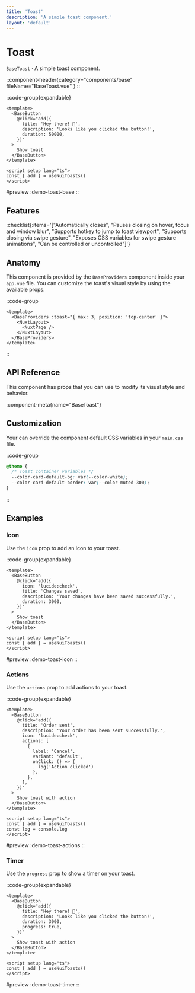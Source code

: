 ```yaml
---
title: 'Toast'
description: 'A simple toast component.'
layout: 'default'
---
```


# Toast

`BaseToast` · A simple toast component.

::component-header{category="components/base" fileName="BaseToast.vue" }
::

::code-group{expandable}

```vue [demoToastBase.vue]
<template>
  <BaseButton
    @click="add({
      title: 'Hey there! 👋',
      description: 'Looks like you clicked the button!',
      duration: 50000,
    })"
  >
    Show toast
  </BaseButton>
</template>

<script setup lang="ts">
const { add } = useNuiToasts()
</script>
```

#preview
:demo-toast-base
::

## Features

:checklist{:items='["Automatically closes", "Pauses closing on hover, focus and window blur", "Supports hotkey to jump to toast viewport", "Supports closing via swipe gesture", "Exposes CSS variables for swipe gesture animations", "Can be controlled or uncontrolled"]'}

## Anatomy
This component is provided by the `BaseProviders` component inside your `app.vue` file. You can customize the toast's visual style by using the available props.

::code-group

```vue [app.vue]
<template>
  <BaseProviders :toast="{ max: 3, position: 'top-center' }">
    <NuxtLayout>
      <NuxtPage />
    </NuxtLayout>
  </BaseProviders>
</template>
```

::

## API Reference

This component has props that you can use to modify its visual style and behavior.

:component-meta{name="BaseToast"}

## Customization

Your can override the component default CSS variables in your `main.css` file.

::code-group

```css [main.css]
@theme {
  /* Toast container variables */
  --color-card-default-bg: var(--color-white);
  --color-card-default-border: var(--color-muted-300);
}
```

::

## Examples

### Icon

Use the `icon` prop to add an icon to your toast.

::code-group{expandable}

```vue [DemoToastIcon.vue]
<template>
  <BaseButton
    @click="add({
      icon: 'lucide:check',
      title: 'Changes saved',
      description: 'Your changes have been saved successfully.',
      duration: 3000,
    })"
  >
    Show toast
  </BaseButton>
</template>

<script setup lang="ts">
const { add } = useNuiToasts()
</script>
```

#preview
:demo-toast-icon
::

### Actions

Use the `actions` prop to add actions to your toast.

::code-group{expandable}

```vue [DemoToastIcon.vue]
<template>
  <BaseButton
    @click="add({
      title: 'Order sent',
      description: 'Your order has been sent successfully.',
      icon: 'lucide:check',
      actions: [
        {
          label: 'Cancel',
          variant: 'default',
          onClick: () => {
            log('Action clicked')
          },
        },
      ],
    })"
  >
    Show toast with action
  </BaseButton>
</template>

<script setup lang="ts">
const { add } = useNuiToasts()
const log = console.log
</script>
```

#preview
:demo-toast-actions
::

### Timer

Use the `progress` prop to show a timer on your toast.

::code-group{expandable}

```vue [DemoToastTimer.vue]
<template>
  <BaseButton
    @click="add({
      title: 'Hey there! 👋',
      description: 'Looks like you clicked the button!',
      duration: 3000,
      progress: true,
    })"
  >
    Show toast with action
  </BaseButton>
</template>

<script setup lang="ts">
const { add } = useNuiToasts()
</script>
```

#preview
:demo-toast-timer
::
